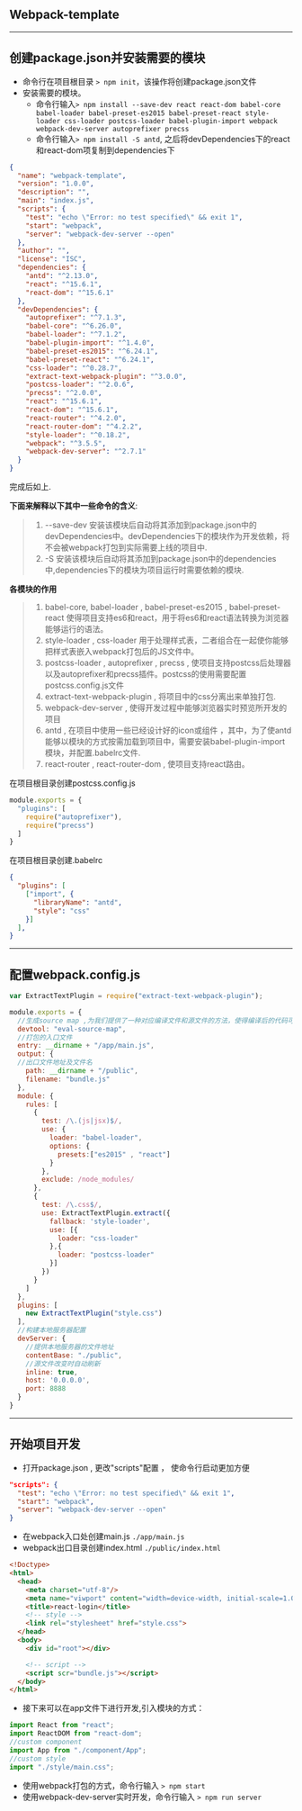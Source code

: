 ## Webpack-template
***

## 创建package.json并安装需要的模块

  - 命令行在项目根目录 ``> npm init``，该操作将创建package.json文件
  - 安装需要的模块。
    - 命令行输入``> npm install --save-dev react react-dom babel-core babel-loader babel-preset-es2015 babel-preset-react style-loader css-loader postcss-loader babel-plugin-import webpack webpack-dev-server autoprefixer precss``
    - 命令行输入``> npm install -S antd``, 之后将devDependencies下的react和react-dom项复制到dependencies下


```json
{
  "name": "webpack-template",
  "version": "1.0.0",
  "description": "",
  "main": "index.js",
  "scripts": {
    "test": "echo \"Error: no test specified\" && exit 1",
    "start": "webpack",
    "server": "webpack-dev-server --open"
  },
  "author": "",
  "license": "ISC",
  "dependencies": {
    "antd": "^2.13.0",
    "react": "^15.6.1",
    "react-dom": "^15.6.1"
  },
  "devDependencies": {
    "autoprefixer": "^7.1.3",
    "babel-core": "^6.26.0",
    "babel-loader": "^7.1.2",
    "babel-plugin-import": "^1.4.0",
    "babel-preset-es2015": "^6.24.1",
    "babel-preset-react": "^6.24.1",
    "css-loader": "^0.28.7",
    "extract-text-webpack-plugin": "^3.0.0",
    "postcss-loader": "^2.0.6",
    "precss": "^2.0.0",
    "react": "^15.6.1",
    "react-dom": "^15.6.1",
    "react-router": "^4.2.0",
    "react-router-dom": "^4.2.2",
    "style-loader": "^0.18.2",
    "webpack": "^3.5.5",
    "webpack-dev-server": "^2.7.1"
  }
}
```
完成后如上.

**下面来解释以下其中一些命令的含义**:
> 1. --save-dev 安装该模块后自动将其添加到package.json中的devDependencies中。devDependencies下的模块作为开发依赖，将不会被webpack打包到实际需要上线的项目中.
> 2. -S 安装该模块后自动将其添加到package.json中的dependencies中,dependencies下的模块为项目运行时需要依赖的模块.

**各模块的作用**
> 1. babel-core, babel-loader , babel-preset-es2015 , babel-preset-react 使得项目支持es6和react，用于将es6和react语法转换为浏览器能够运行的语法。
> 2. style-loader , css-loader 用于处理样式表，二者组合在一起使你能够把样式表嵌入webpack打包后的JS文件中。
> 3. postcss-loader , autoprefixer , precss , 使项目支持postcss后处理器以及autoprefixer和precss插件。postcss的使用需要配置postcss.config.js文件
> 4. extract-text-webpack-plugin , 将项目中的css分离出来单独打包.
> 5. webpack-dev-server , 使得开发过程中能够浏览器实时预览所开发的项目
> 6. antd , 在项目中使用一些已经设计好的icon或组件 ，其中，为了使antd能够以模块的方式按需加载到项目中，需要安装babel-plugin-import模块，并配置.babelrc文件.
> 7. react-router , react-router-dom , 使项目支持react路由。

在项目根目录创建postcss.config.js
```javascript
module.exports = {
  "plugins": [
    require("autoprefixer"),
    require("precss")
  ]
}
```

在项目根目录创建.babelrc
```json
{
  "plugins": [
    ["import", {
      "libraryName": "antd",
      "style": "css"
    }]
  ],
}
```

***
## 配置webpack.config.js

```javascript
var ExtractTextPlugin = require("extract-text-webpack-plugin");

module.exports = {
  //生成source map ,为我们提供了一种对应编译文件和源文件的方法，使得编译后的代码可读性更高，也更容易调试。
  devtool: "eval-source-map",
  //打包的入口文件
  entry: __dirname + "/app/main.js",
  output: {
  //出口文件地址及文件名
    path: __dirname + "/public",
    filename: "bundle.js"
  },
  module: {
    rules: [
      {
        test: /\.(js|jsx)$/,
        use: {
          loader: "babel-loader",
          options: {
            presets:["es2015" , "react"]
          }
        },
        exclude: /node_modules/
      },
      {
        test: /\.css$/,
        use: ExtractTextPlugin.extract({
          fallback: 'style-loader',
          use: [{
            loader: "css-loader"
          },{
            loader: "postcss-loader"
          }]
        })
      }
    ]
  },
  plugins: [
    new ExtractTextPlugin("style.css")
  ],
  //构建本地服务器配置
  devServer: {
    //提供本地服务器的文件地址
    contentBase: "./public",
    //源文件改变时自动刷新
    inline: true,
    host: '0.0.0.0',
    port: 8888
  }
}
```
***

## 开始项目开发
- 打开package.json , 更改"scripts"配置 ， 使命令行启动更加方便
```json
"scripts": {
  "test": "echo \"Error: no test specified\" && exit 1",
  "start": "webpack",
  "server": "webpack-dev-server --open"
}
```
- 在webpack入口处创建main.js ``./app/main.js``
- webpack出口目录创建index.html ``./public/index.html``
```html
<!Doctype>
<html>
  <head>
    <meta charset="utf-8"/>
    <meta name="viwport" content="width=device-width, initial-scale=1.0"/>
    <title>react-login</title>
    <!-- style -->
    <link rel="stylesheet" href="style.css">
  </head>
  <body>
    <div id="root"></div>

    <!-- script -->
    <script scr="bundle.js"></script>
  </body>
</html>
```

- 接下来可以在app文件下进行开发,引入模块的方式：
```javascript
import React from "react";
import ReactDOM from "react-dom";
//custom component
import App from "./component/App";
//custom style
import "./style/main.css";
```
- 使用webpack打包的方式，命令行输入 ``> npm start``
- 使用webpack-dev-server实时开发，命令行输入 ``> npm run server``
